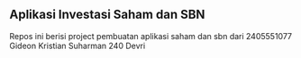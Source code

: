## Aplikasi Investasi Saham dan SBN ##
Repos ini berisi project pembuatan aplikasi saham dan sbn dari 
2405551077 Gideon Kristian Suharman
240 Devri

